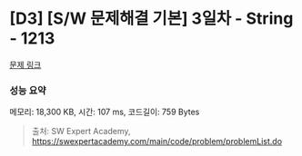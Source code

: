# [D3] [S/W 문제해결 기본] 3일차 - String - 1213 

[문제 링크](https://swexpertacademy.com/main/code/problem/problemDetail.do?contestProbId=AV14P0c6AAUCFAYi) 

### 성능 요약

메모리: 18,300 KB, 시간: 107 ms, 코드길이: 759 Bytes



> 출처: SW Expert Academy, https://swexpertacademy.com/main/code/problem/problemList.do
